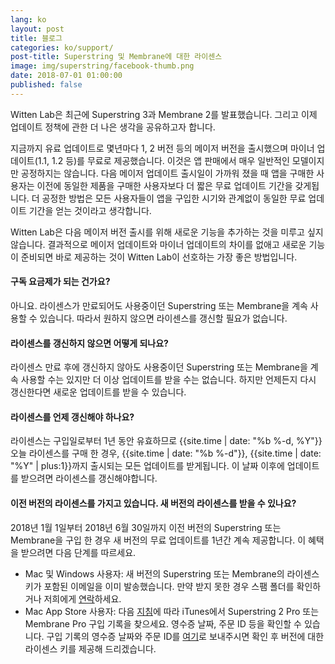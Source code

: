 ```yaml
---
lang: ko
layout: post
title: 블로그
categories: ko/support/
post-title: Superstring 및 Membrane에 대한 라이센스
image: img/superstring/facebook-thumb.png
date: 2018-07-01 01:00:00
published: false
---
```


Witten Lab은 최근에 Superstring 3과 Membrane 2를 발표했습니다. 그리고 이제 업데이트 정책에 관한 더 나은 생각을 공유하고자 합니다.

지금까지 유료 업데이트로 몇년마다 1, 2 버전 등의 메이저 버전을 출시했으며 마이너 업데이트(1.1, 1.2 등)를 무료로 제공했습니다. 이것은 앱 판매에서 매우 일반적인 모델이지만 공정하지는 않습니다. 다음 메이저 업데이트 출시일이 가까워 졌을 때 앱을 구매한 사용자는 이전에 동일한 제품을 구매한 사용자보다 더 짧은 무료 업데이트 기간을 갖게됩니다. 더 공정한 방법은 모든 사용자들이 앱을 구입한 시기와 관계없이 동일한 무료 업데이트 기간을 얻는 것이라고 생각합니다.

Witten Lab은 다음 메이저 버전 출시를 위해 새로운 기능을 추가하는 것을 미루고 싶지 않습니다. 결과적으로 메이저 업데이트와 마이너 업데이트의 차이를 없애고 새로운 기능이 준비되면 바로 제공하는 것이 Witten Lab이 선호하는 가장 좋은 방법입니다.

#### 구독 요금제가 되는 건가요?
아니요. 라이센스가 만료되어도 사용중이던 Superstring 또는 Membrane을 계속 사용할 수 있습니다. 따라서 원하지 않으면 라이센스를 갱신할 필요가 없습니다.

#### 라이센스를 갱신하지 않으면 어떻게 되나요?
라이센스 만료 후에 갱신하지 않아도 사용중이던 Superstring 또는 Membrane을 계속 사용할 수는 있지만 더 이상 업데이트를 받을 수는 없습니다. 하지만 언제든지 다시 갱신한다면 새로운 업데이트를 받을 수 있습니다.

#### 라이센스를 언제 갱신해야 하나요?
라이센스는 구입일로부터 1년 동안 유효하므로 <span name="locale-date">{{site.time | date: "%b %-d, %Y"}}</span> 오늘 라이센스를 구매 한 경우, <span name="locale-date">{{site.time | date: "%b %-d"}}, {{site.time | date: "%Y"  | plus:1}}</span>까지 출시되는 모든 업데이트를 받게됩니다. 이 날짜 이후에 업데이트를 받으려면 라이센스를 갱신해야합니다.

#### 이전 버전의 라이센스를 가지고 있습니다. 새 버전의 라이센스를 받을 수 있나요?
<p>2018년 1월 1일부터 2018년 6월 30일까지 이전 버전의 Superstring 또는 Membrane을 구입 한 경우 새 버전의 무료 업데이트를 1년간 계속 제공합니다. 이 혜택을 받으려면 다음 단계를 따르세요.</p>
<ul>
    <li>Mac 및 Windows 사용자: 새 버전의 Superstring 또는 Membrane의 라이센스 키가 포함된 이메일을 이미 발송했습니다. 만약 받지 못한 경우 스팸 폴더를 확인하거나 저희에게 <a href="/support/contact?subject=라이센스 키 요청&message=라이센스 키를 받지 못했습니다.">연락</a>하세요.</li>
    <li>Mac App Store 사용자: 다음 <a href="https://support.apple.com/en-us/HT204088" target="_blank">지침</a>에 따라 iTunes에서 Superstring 2 Pro 또는 Membrane Pro 구입 기록을 찾으세요. 영수증 날짜, 주문 ID 등을 확인할 수 있습니다. 구입 기록의 영수증 날짜와 주문 ID를 <a href="/support/contact?subject=라이센스 키 요청&messageplaceholder=영수증 날짜와 주문 ID를 남겨주세요.">여기</a>로 보내주시면 확인 후 버전에 대한 라이센스 키를 제공해 드리겠습니다.</li>
</ul>